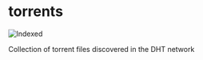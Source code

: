 torrents 
========
![Indexed](https://img.shields.io/badge/indexed-50902-blue)

Collection of torrent files discovered in the DHT network
